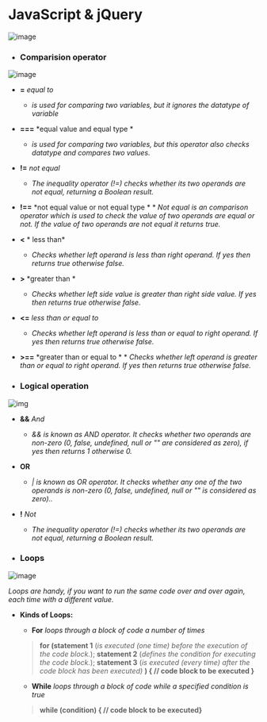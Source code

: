 # JavaScript & jQuery

![image](https://cdn.neow.in/news/images/uploaded/2018/12/1544525547_javascript_jquery_story.jpg)

* ### Comparision operator
![image](https://www.javascripttutorial.net/wp-content/uploads/2016/11/JavaScript-Comparison-Operators.png)

   * **=** *equal to*
      * *is used for comparing two variables, but it ignores the datatype of variable*

   * **===**	*equal value and equal type *    
      * *is used for comparing two variables, but this operator also checks datatype and compares two values.*

   * **!=**	*not equal*
      * *The inequality operator (!=) checks whether its two operands are not equal, returning a Boolean result.*
   *   **!==**	*not equal value or not equal type *
      * *Not equal is an comparison operator which is used to check the value of two operands are equal or not.*
     *If the value of two operands are not equal it returns true.*

   *  **<** *	less than*
      * *Checks whether left operand is less than right operand. If yes then returns true otherwise false.*

   * **>**	*greater than *    
      * *Checks whether left side value is greater than right side value. If yes then returns true otherwise false.*

   * **<=**	*less than or equal to*
      * *Checks whether left operand is less than or equal to right operand. If yes then returns true otherwise false.*

   *   **>==**	*greater than or equal to *
      * *Checks whether left operand is greater than or equal to right operand. If yes then returns true otherwise false.* 



 * ### Logical operation
 ![img](https://i.ytimg.com/vi/JVL6xEzOCrE/maxresdefault.jpg)

   * **&&** *And*
      * *&& is known as AND operator. It checks whether two operands are non-zero (0, false, undefined, null or "" are considered as zero), if yes then returns 1 otherwise 0.*

   * **OR**    
      * *| is known as OR operator. It checks whether any one of the two operands is non-zero (0, false, undefined, null or "" is considered as zero)..*

   * **!**	*Not*
      * *The inequality operator (!=) checks whether its two operands are not equal, returning a Boolean result.*
  


 * ### Loops

![image](https://www.r-craft.org/wp-content/uploads/2018/09/how-to-avoid-for-loop-in-r.png)

 *Loops are handy, if you want to run the same code over and over again, each time with a different value.*

   * **Kinds of Loops:**
     * **For**
     *loops through a block of code a number of times*
     > **for (statement 1** (*is executed (one time) before the execution of the code block.*); **statement 2** (*defines the condition for executing the code block.*); **statement 3** (*is executed (every time) after the code block has been executed)* **) {
     // code block to be executed
     }**

        
     * **While**
     *loops through a block of code while a specified condition is true*
     >**while (condition) {
  // code block to be executed}**